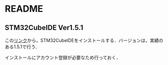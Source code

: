 # README

## STM32CubeIDE Ver1.5.1
この[リンク](https://www.st.com/ja/development-tools/stm32cubeide.html)から，STM32CubeIDEをインストールする．バージョンは，実績のある1.5.1で行う．

インストールにアカウント登録が必要なため行っておく．


